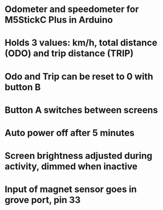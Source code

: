 # Odometer and speedometer for M5StickC Plus in Arduino
# Holds 3 values: km/h, total distance (ODO) and trip distance (TRIP)
# Odo and Trip can be reset to 0 with button B
# Button A switches between screens
#
# Auto power off after 5 minutes
#
# Screen brightness adjusted during activity, dimmed when inactive
#
# Input of magnet sensor goes in grove port, pin 33
